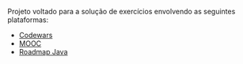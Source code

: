Projeto voltado para a solução de exercícios envolvendo as seguintes plataformas:
* [Codewars](https://www.codewars.com/)
* [MOOC](https://java-programming.mooc.fi/)
* [Roadmap Java](https://roadmap.sh/java)